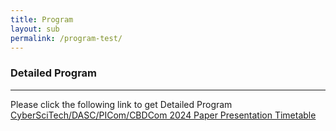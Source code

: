 ```yaml
---
title: Program
layout: sub
permalink: /program-test/
--- 
```


<h3>Detailed Program</h3>

<hr/>
Please click the following link to get Detailed Program
<a href="/2024/assets/CyberSciTech_DASC_PICom_CBDCom 2024 Program - Detailed Program-1018.v3.pdf" target="_blank">CyberSciTech/DASC/PICom/CBDCom 2024 Paper Presentation Timetable</a>
